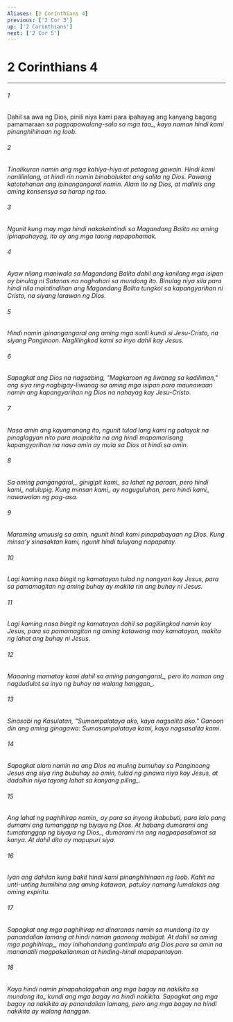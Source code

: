 ```yaml
---
Aliases: [2 Corinthians 4]
previous: ['2 Cor 3']
up: ['2 Corinthians']
next: ['2 Cor 5']
---
```

# 2 Corinthians 4

***






















###### 1 










Dahil sa awa ng Dios, pinili niya kami para ipahayag ang kanyang bagong pamamaraan <i class="trans-change">sa pagpapawalang-sala sa mga tao_, kaya naman hindi kami pinanghihinaan ng loob. 





















###### 2 










Tinalikuran namin ang mga kahiya-hiya at patagong gawain. Hindi kami nanlilinlang, at hindi rin namin binabaluktot ang salita ng Dios. Pawang katotohanan ang ipinangangaral namin. Alam ito ng Dios, at malinis ang aming konsensya sa harap ng tao. 





















###### 3 










Ngunit kung may mga hindi nakakaintindi sa Magandang Balita na aming ipinapahayag, ito ay ang mga taong napapahamak. 





















###### 4 










Ayaw nilang maniwala sa Magandang Balita dahil ang kanilang mga isipan ay binulag ni Satanas na naghahari sa mundong ito. Binulag niya sila para hindi nila maintindihan ang Magandang Balita tungkol sa kapangyarihan ni Cristo, na siyang larawan ng Dios. 





















###### 5 










Hindi namin ipinangangaral ang aming mga sarili kundi si Jesu-Cristo, na siyang Panginoon. Naglilingkod kami sa inyo dahil kay Jesus. 





















###### 6 










Sapagkat ang Dios na nagsabing, "Magkaroon ng liwanag sa kadiliman," ang siya ring nagbigay-liwanag sa aming mga isipan para maunawaan namin ang kapangyarihan ng Dios na nahayag kay Jesu-Cristo. 





















###### 7 










Nasa amin ang kayamanang ito, ngunit tulad lang kami ng palayok na pinaglagyan nito para maipakita na ang hindi mapamarisang kapangyarihan na nasa amin ay mula sa Dios at hindi sa amin. 





















###### 8 










<i class="trans-change">Sa aming pangangaral,_ ginigipit <i class="trans-change">kami_ sa lahat ng paraan, pero hindi <i class="trans-change">kami_ nalulupig. Kung minsan <i class="trans-change">kami_ ay naguguluhan, pero hindi <i class="trans-change">kami_ nawawalan ng pag-asa. 





















###### 9 










Maraming umuusig sa amin, ngunit hindi kami pinapabayaan ng Dios. Kung minsaʼy sinasaktan kami, ngunit hindi tuluyang napapatay. 





















###### 10 










Lagi kaming nasa bingit ng kamatayan tulad ng nangyari kay Jesus, para sa pamamagitan ng aming buhay ay makita rin ang buhay ni Jesus. 





















###### 11 










Lagi kaming nasa bingit ng kamatayan dahil sa paglilingkod namin kay Jesus, para sa pamamagitan ng aming katawang may kamatayan, makita ng lahat ang buhay ni Jesus. 





















###### 12 










Maaaring mamatay kami <i class="trans-change">dahil sa aming pangangaral_, pero ito naman ang nagdudulot sa inyo ng buhay <i class="trans-change">na walang hanggan_. 





















###### 13 










Sinasabi ng Kasulatan, "Sumampalataya ako, kaya nagsalita ako." Ganoon din ang aming ginagawa: Sumasampalataya kami, kaya nagsasalita kami. 





















###### 14 










Sapagkat alam namin na ang Dios na muling bumuhay sa Panginoong Jesus ang siya ring bubuhay sa amin, tulad ng ginawa niya kay Jesus, at dadalhin niya tayong lahat <i class="trans-change">sa kanyang piling_. 





















###### 15 










Ang lahat <i class="trans-change">ng paghihirap namin_ ay para sa inyong ikabubuti, para lalo pang dumami ang tumanggap ng biyaya <i class="trans-change">ng Dios. At habang dumarami ang tumatanggap ng biyaya ng Dios_, dumarami rin ang nagpapasalamat sa kanya. At dahil dito ay mapupuri siya. 





















###### 16 










Iyan ang dahilan kung bakit hindi kami pinanghihinaan ng loob. Kahit na unti-unting humihina ang aming katawan, patuloy namang lumalakas ang aming espiritu. 





















###### 17 










Sapagkat ang mga paghihirap na dinaranas namin sa mundong ito ay panandalian lamang at hindi naman gaanong mabigat. At <i class="trans-change">dahil sa aming mga paghihirap_, may inihahandang gantimpala ang Dios para sa amin na mananatili magpakailanman at hinding-hindi mapapantayan. 





















###### 18 










Kaya hindi namin pinapahalagahan ang mga bagay na nakikita <i class="trans-change">sa mundong ito_ kundi ang mga bagay na hindi nakikita. Sapagkat ang mga bagay na nakikita ay panandalian lamang, pero ang mga bagay na hindi nakikita ay walang hanggan.
